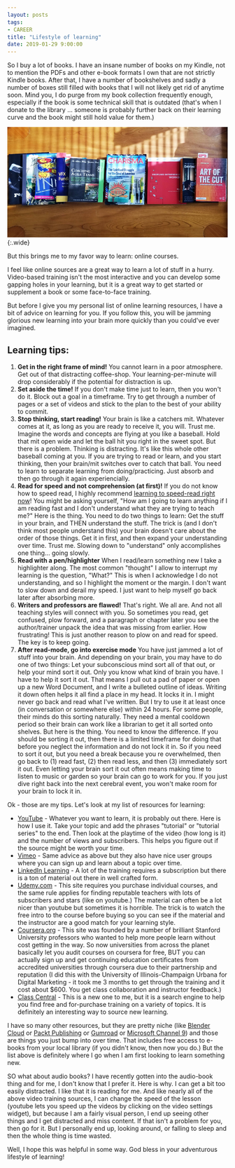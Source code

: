 ```yaml
---
layout: posts
tags:
- CAREER
title: "Lifestyle of learning"
date: 2019-01-29 9:00:00
---
```

So I buy a lot of books. I have an insane number of books on my Kindle, not to mention the PDFs and other e-book formats I own that are not strictly Kindle books. After that, I have a number of bookshelves and sadly a number of boxes still filled with books that I will not likely get rid of anytime soon.  Mind you, I do purge from my book collection frequently enough, especially if the book is some technical skill that is outdated (that's when I donate to the library ... someone is probably further back on their learning curve and the book might still hold value for them.)

![Learning from Reading](/assets/images/learning-lifestyle.jpg){:.wide}

But this brings me to my favor way to learn: online courses.

I feel like online sources are a great way to learn a lot of stuff in a hurry. Video-based training isn't the most interactive and you can develop some gapping holes in your learning, but it is a great way to get started or supplement a book or some face-to-face training.

But before I give you my personal list of online learning resources, I have a bit of advice on learning for you.  If you follow this, you will be jamming glorious new learning into your brain more quickly than you could've ever imagined.

## Learning tips:

1. __Get in the right frame of mind!__ You cannot learn in a poor atmosphere. Get out of that distracting coffee-shop. Your learning-per-minute will drop considerably if the potential for distraction is up.
2. __Set aside the time!__ If you don't make time just to learn, then you won't do it. Block out a goal in a timeframe. Try to get through a number of pages or a set of videos and stick to the plan to the best of your ability to commit.
3. __Stop thinking, start reading!__ Your brain is like a catchers mit. Whatever comes at it, as long as you are ready to receive it, you will. Trust me. Imagine the words and concepts are flying at you like a baseball. Hold that mit open wide and let the ball hit you right in the sweet spot. But there is a problem. Thinking is distracting. It's like this whole other baseball coming at you. If you are trying to read or learn, and you start thinking, then your brain/mit switches over to catch that ball. You need to learn to separate learning from doing/practicing. Just absorb and then go through it again experiencially.
4. __Read for speed and not comprehension (at first)!__ If you do not know how to speed read, I highly recommend [learning to speed-read right now](https://readspeeder.com/)! You might be asking yourself, "How am I going to learn anything if I am reading fast and I don't understand what they are trying to teach me?" Here is the thing. You need to do two things to learn: Get the stuff in your brain, and THEN understand the stuff. The trick is (and I don't think most people understand this) your brain doesn't care about the order of those things. Get it in first, and then expand your understanding over time. Trust me. Slowing down to "understand" only accomplishes one thing... going slowly.
4. __Read with a pen/highlighter__ When I read/learn something new I take a highlighter along. The most common "thought" I allow to interrupt my learning is the question, "What?" This is when I acknowledge I do not understanding, and so I highlight the moment or the margin. I don't want to slow down and derail my speed. I just want to help myself go back later after absorbing more.
5. __Writers and professors are flawed!__ That's right. We all are. And not all teaching styles will connect with you. So sometimes you read, get confused, plow forward, and a paragraph or chapter later you see the author/trainer unpack the idea that was missing from earlier. How frustrating! This is just another reason to plow on and read for speed.  The key is to keep going.
6. __After read-mode, go into exercise mode__ You have just jammed a lot of stuff into your brain. And depending on your brain, you may have to do one of two things: Let your subconscious mind sort all of that out, or help your mind sort it out. Only you know what kind of brain you have. I have to help it sort it out.  That means I pull out a pad of paper or open up a new Word Document, and I write a bulleted outline of ideas. Writing it down often helps it all find a place in my head. It locks it in.  I might never go back and read what I've written. But I try to use it at least once (in conversation or somewhere else) within 24 hours. For some people, their minds do this sorting naturally. They need a mental cooldown period so their brain can work like a librarian to get it all sorted onto shelves. But here is the thing. You need to know the difference. If you should be sorting it out, then there is a limited timeframe for doing that before you neglect the information and do not lock it in. So if you need to sort it out, but you need a break because you re overwhelmed, then go back to (1) read fast, (2) then read less, and then (3) immediately sort it out. Even letting  your brain sort it out often means making time to listen to music or garden so your brain can go to work for you.  If you just dive right back into the next cerebral event, you won't make room for your brain to lock it in.

Ok - those are my tips. Let's look at my list of resources for learning:

* [YouTube](http://YouTube.com) - Whatever you want to learn, it is probably out there. Here is how I use it. Take your topic and add the phrases "tutorial" or "tutorial series" to the end. Then look at the playtime of the video (how long is it) and the number of views and subscribers. This helps you figure out if the source might be worth your time.
* [Vimeo](http://vimeo.com) - Same advice as above but they also have nice user groups where you can sign up and learn about a topic over time.
* [LinkedIn Learning](https://www.linkedin.com/learning/me) - A lot of the training requires a subscription but there is a ton of material out there in well crafted form.
* [Udemy.com](https://www.udemy.com/) - This site requires you purchase individual courses, and the same rule applies for finding reputable teachers with lots of subscribers and stars (like on youtube.) The material can often be a lot nicer than youtube but sometimes it is horrible. The trick is to watch the free intro to the course before buying so you can see if the material and the instructor are a good match for your learning style.
* [Coursera.org](http://coursera.org) - This site was founded by a number of brilliant Stanford University professors who wanted to help more people learn without cost getting in the way. So now universities from across the planet basically let you audit courses on coursera for free, BUT you can actually sign up and get continuing education certificates from accredited universities through coursera due to their partnership and reputation (I did this with the University of Illinois-Champaign Urbana for Digital Marketing - it took me 3 months to get through the training and it cost about $600. You get class collaboration and instructor feedback.)
* [Class Central](http://class-central.com) - This is a new one to me, but it is a search engine to help you find free and for-purchase training on a variety of topics. It is definitely an interesting way to source new learning.

I have so many other resources, but they are pretty niche (like [Blender Cloud](https://cloud.blender.org/welcome) or [Packt Publishing](http:packtpub.com) or [Gumroad](https://gumroad.com/) or [Microsoft Channel 9](https://channel9.msdn.com/)) and those are things you just bump into over time. That includes free access to e-books from your local library (if you didn't know, then now you do.) But the list above is definitely where I go when I am first looking to learn something new.

SO what about audio books? I have recently gotten into the audio-book thing and for me, I don't know that I prefer it. Here is why.  I can get a bit too easily distracted. I like that it is reading for me. And like nearly all of the above video training sources, I can change the speed of the lesson (youtube lets you speed up the videos by clicking on the video settings widget), but because I am a fairly visual person, I end up seeing other things and I get distracted and miss content. If that isn't a problem for you, then go for it.  But I personally end up, looking around, or falling to sleep and then the whole thing is time wasted.

Well, I hope this was helpful in some way. God bless in your adventurous lifestyle of learning!
